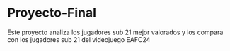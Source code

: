 # Proyecto-Final
Este proyecto analiza los jugadores sub 21 mejor valorados y los compara con los jugadores sub 21 del videojuego EAFC24
